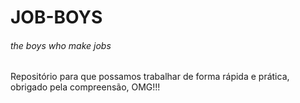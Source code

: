 # JOB-BOYS
<h6>the boys who make jobs</h6>
Repositório para que possamos trabalhar de forma rápida e prática, obrigado pela compreensão, OMG!!!
